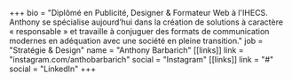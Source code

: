 +++
bio = "Diplômé en Publicité, Designer & Formateur Web à l'IHECS. Anthony se spécialise aujourd’hui dans la création de solutions à caractère « responsable » et travaille à conjuguer des formats de communication modernes en adéquation avec une société en pleine transition."
job = "Stratégie & Design"
name = "Anthony Barbarich"
[[links]]
link = "instagram.com/anthobarbarich"
social = "Instagram"
[[links]]
link = "#"
social = "LinkedIn"
+++

